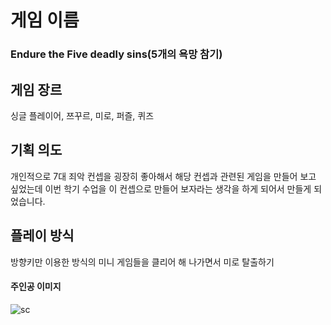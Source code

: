 # 게임 이름

### Endure the Five deadly sins(5개의 욕망 참기)


## 게임 장르

 싱글 플레이어, 쯔꾸르, 미로, 퍼즐, 퀴즈


## 기획 의도

 개인적으로 7대 죄악 컨셉을 굉장히 좋아해서 해당 컨셉과 관련된 게임을 만들어 보고 싶었는데 이번 학기 수업을 이 컨셉으로 만들어 보자라는 생각을 하게 되어서 만들게 되었습니다.

## 플레이 방식

방향키만 이용한 방식의 미니 게임들을 클리어 해 나가면서 미로 탈출하기

#### 주인공 이미지
![sc](./1/Player.PNG)
